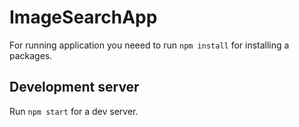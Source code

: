 # ImageSearchApp

For running application you neeed to run `npm install` for installing a packages.

## Development server

Run `npm start` for a dev server.